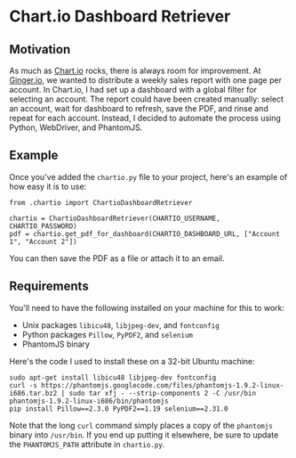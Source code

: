 # Chart.io Dashboard Retriever
## Motivation
As much as [Chart.io](http://chart.io) rocks, there is always room for improvement. At [Ginger.io](http://ginger.io), we wanted to distribute a weekly sales report with one page per account. In Chart.io, I had set up a dashboard with a global filter for selecting an account. The report could have been created manually: select an account, wait for dashboard to refresh, save the PDF, and rinse and repeat for each account. Instead, I decided to automate the process using Python, WebDriver, and PhantomJS.

## Example
Once you've added the `chartio.py` file to your project, here's an example of how easy it is to use:
````
from .chartio import ChartioDashboardRetriever

chartio = ChartioDashboardRetriever(CHARTIO_USERNAME, CHARTIO_PASSWORD)
pdf = chartio.get_pdf_for_dashboard(CHARTIO_DASHBOARD_URL, ["Account 1", "Account 2"])
````
You can then save the PDF as a file or attach it to an email.

## Requirements
You'll need to have the following installed on your machine for this to work:
* Unix packages `libicu48`, `libjpeg-dev`, and `fontconfig`
* Python packages `Pillow`, `PyPDF2`, and `selenium`
* PhantomJS binary

Here's the code I used to install these on a 32-bit Ubuntu machine:
````
sudo apt-get install libicu48 libjpeg-dev fontconfig
curl -s https://phantomjs.googlecode.com/files/phantomjs-1.9.2-linux-i686.tar.bz2 | sudo tar xfj - --strip-components 2 -C /usr/bin phantomjs-1.9.2-linux-i686/bin/phantomjs
pip install Pillow==2.3.0 PyPDF2==1.19 selenium==2.31.0
````
Note that the long `curl` command simply places a copy of the `phantomjs` binary into `/usr/bin`. If you end up putting it elsewhere, be sure to update the `PHANTOMJS_PATH` attribute in `chartio.py`.
